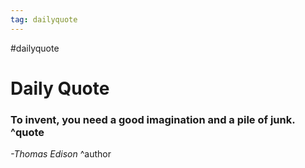 ```yaml
---
tag: dailyquote
---
```


#dailyquote

# Daily Quote

### To invent, you need a good imagination and a pile of junk. ^quote
*-Thomas Edison* ^author
